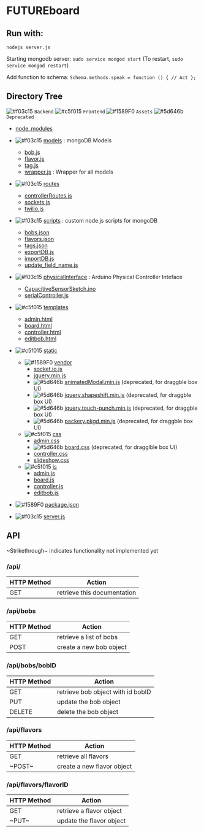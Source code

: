 FUTUREboard
===

Run with:
---
`nodejs server.js`


Starting mongodb server:
`sudo service mongod start`
(To restart, `sudo service mongod restart`)


Add function to schema:
`Schema.methods.speak = function () {
  // Act
};`


## Directory Tree
![#f03c15](https://placehold.it/15/f03c15/000000?text=+) `Backend`
![#c5f015](https://placehold.it/15/c5f015/000000?text=+) `Frontend`
![#1589F0](https://placehold.it/15/1589F0/000000?text=+) `Assets`
![#5d646b](https://placehold.it/15/5d646b/000000?text=+) `Deprecated`

* [node_modules]()
* ![#f03c15](https://placehold.it/15/f03c15/000000?text=+) [models](./models) : mongoDB Models
  * [bob.js](./models/bob.js)
  * [flavor.js](./models/flavor.js)
  * [tag.js](./models/tag.js)
  * [wrapper.js](./models/wrapper.js) : Wrapper for all models
* ![#f03c15](https://placehold.it/15/f03c15/000000?text=+)
[routes](./routes)
  * [controllerRoutes.js](./routes/controllerRoutes.js)
  * [sockets.js](./routes/sockets.js)
  * [twilio.js](./routes/twilio.js)
* ![#f03c15](https://placehold.it/15/f03c15/000000?text=+)
[scripts](./scripts) : custom node.js scripts for mongoDB
  * [bobs.json](./scripts/bobs.json)
  * [flavors.json](./scripts/flavors.json)
  * [tags.json](./scripts/tags.json)
  * [exportDB.js](./scripts/exportDB.js)
  * [importDB.js](./scripts/importDB.js)
  * [update_field_name.js](./scripts/update_field_name.js)
* ![#f03c15](https://placehold.it/15/f03c15/000000?text=+)
[physicalInterface](./physicalInterface) : Arduino Physical Controller Inteface
  * [CapacitiveSensorSketch.ino](./physicalInterface/CapacitiveSensorSketch.ino)
  * [serialController.js](./physicalInterface/serialController.js)
* ![#c5f015](https://placehold.it/15/c5f015/000000?text=+)
[templates](./templates)
  * [admin.html](./templates/admin.html)
  * [board.html](./templates/board.html)
  * [controller.html](./templates/controller.html)
  * [editbob.html](./templates/editbob.html)
* ![#c5f015](https://placehold.it/15/c5f015/000000?text=+)
[static](./static)
  * ![#1589F0](https://placehold.it/15/1589F0/000000?text=+)
  [vendor](./static/vendor)
    * [socket.io.js](./static/vendor/socket.io.js)
    * [jquery.min.js](./static/vendor/jquery.min.js)
    * ![#5d646b](https://placehold.it/15/5d646b/000000?text=+) [animatedModal.min.js](./static/vendor/animatedModal.min.js) (deprecated, for draggble box UI)
    * ![#5d646b](https://placehold.it/15/5d646b/000000?text=+)  [jquery.shapeshift.min.js](./static/vendor/jquery.shapeshift.min.js) (deprecated, for draggble box UI)
    * ![#5d646b](https://placehold.it/15/5d646b/000000?text=+)  [jquery.touch-punch.min.js](./static/vendor/jquery.touch-punch.min.js) (deprecated, for draggble box UI)
    * ![#5d646b](https://placehold.it/15/5d646b/000000?text=+) [packery.pkgd.min.js](./static/vendor/packery.pkgd.min.js) (deprecated, for draggble box UI)
  * ![#c5f015](https://placehold.it/15/c5f015/000000?text=+)
  [css](./static/css)
    * [admin.css](./static/css/admin.css)
    * ![#5d646b](https://placehold.it/15/5d646b/000000?text=+)
    [board.css](./static/css/board.css) (deprecated, for dragglble box UI)
    * [controller.css](./static/css/controller.css)
    * [slideshow.css](./static/css/slideshow.css)
  * ![#c5f015](https://placehold.it/15/c5f015/000000?text=+)
  [js](./static/js)
    * [admin.js](./static/js/admin.js)
    * [board.js](./static/js/board.js)
    * [controller.js](./static/js/controller.js)
    * [editbob.js](./static/js/editbob.js)


* ![#1589F0](https://placehold.it/15/1589F0/000000?text=+)
[package.json](./package.json)
* ![#f03c15](https://placehold.it/15/f03c15/000000?text=+)
[server.js](./server.js)



## API
~Strikethrough~ indicates functionality not implemented yet

### /api/

| HTTP Method | Action |
| ------------- | ------------- |
| GET | retrieve this documentation |


### /api/bobs
| HTTP Method | Action |
| ------------- | ------------- |
| GET | retrieve a list of bobs |
| POST | create a new bob object |

### /api/bobs/bobID
| HTTP Method | Action |
| ------------- | ------------- |
| GET | retrieve bob object with id bobID |
| PUT | update the bob object |
| DELETE | delete the bob object |

### /api/flavors
| HTTP Method | Action |
| ------------- | ------------- |
| GET | retrieve all flavors |
| ~POST~ | create a new flavor object |

### /api/flavors/flavorID
| HTTP Method | Action |
| ------------- | ------------- |
| GET | retrieve a flavor object |
| ~PUT~ | update the flavor object |
